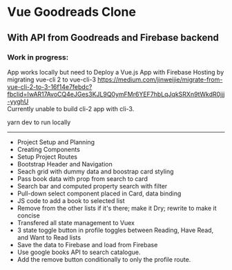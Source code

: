 # Vue Goodreads Clone 
## With API from Goodreads and Firebase backend

### Work in progress:
App works locally but need to
Deploy a Vue.js App with Firebase Hosting
by migrating vue-cli 2 to vue-cli-3
https://medium.com/jinweijie/migrate-from-vue-cli-2-to-3-16f14e7febdc?fbclid=IwAR17AvoCQ4eJGes3KJL9Q0ymFMr6YEF7hbLqJqkSRXn9tWkdR0jjj-yyghU  
Currently unable to build cli-2 app with cli-3.

yarn dev to run locally
_____________________________

- Project Setup and Planning
- Creating Components
- Setup Project Routes
- Bootstrap Header and Navigation
- Seach grid with dummy data and boostrap card styling
- Pass book data with prop from search to card
- Search bar and computed property search with filter
- Pull-down select component placed in Card, data binding
- JS code to add a book to selected list
- Remove from the other lists if it's there; make it Dry; rewrite to make it concise
- Transfered all state management to Vuex
- 3 state toggle button in profile toggles between Reading, Have Read, and Want to Read lists
- Save the data to Firebase and load from Firebase
- Use google books API to search catalogue. 
- Add the remove button conditionally to only the profile route.

